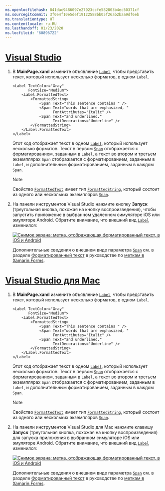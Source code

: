```yaml
---
ms.openlocfilehash: 841dac9486097e27923ccfe582803b4ec50371cf
ms.sourcegitcommit: 3f0e4f10e5def19122588bb05f26ab2baa9df6eb
ms.translationtype: HT
ms.contentlocale: ru-RU
ms.lasthandoff: 01/23/2020
ms.locfileid: "60896722"
---
```

# <a name="visual-studiotabvswin"></a>[Visual Studio](#tab/vswin)

1. В **MainPage.xaml** измените объявление [`Label`](xref:Xamarin.Forms.Label), чтобы представить текст, который использует несколько форматов, в одном `Label`.

    ```xaml
    <Label TextColor="Gray"
           FontSize="Medium">
        <Label.FormattedText>
            <FormattedString>
                <Span Text="This sentence contains " />
                <Span Text="words that are emphasized, "
                      FontAttributes="Italic" />
                <Span Text="and underlined."
                      TextDecorations="Underline" />
            </FormattedString>
        </Label.FormattedText>
    </Label>
    ```

    Этот код отображает текст в одном [`Label`](xref:Xamarin.Forms.Label), который использует несколько форматов. Текст в первом [`Span`](xref:Xamarin.Forms.Span) отображается с форматированием, заданным в `Label`, а текст во втором и третьем экземплярах `Span` отображается с форматированием, заданным в `Label`, и дополнительным форматированием, заданным в каждом `Span`.

    > [!NOTE]
    > Свойство [`FormattedText`](xref:Xamarin.Forms.Label.FormattedText) имеет тип [`FormattedString`](xref:Xamarin.Forms.FormattedString), который состоит из одного или нескольких экземпляров [`Span`](xref:Xamarin.Forms.Span).

1. На панели инструментов Visual Studio нажмите кнопку **Запуск** (треугольная кнопка, похожая на кнопку воспроизведения), чтобы запустить приложение в выбранном удаленном симуляторе iOS или эмуляторе Android. Обратите внимание, что внешний вид [`Label`](xref:Xamarin.Forms.Label) изменился:

    [![Снимок экрана: метка, отображающая форматированный текст, в iOS и Android](../images/label-formatted-text.png "Метка с форматированным текстом")](../images/label-formatted-text-large.png#lightbox "Метка с форматированным текстом")

    Дополнительные сведения о внешнем виде параметра [`Span`](xref:Xamarin.Forms.Span) см. в разделе [Форматированный текст](~/xamarin-forms/user-interface/text/label.md#formatted-text) в руководстве по [меткам в Xamarin.Forms](~/xamarin-forms/user-interface/text/label.md).

# <a name="visual-studio-for-mactabvsmac"></a>[Visual Studio для Mac](#tab/vsmac)

1. В **MainPage.xaml** измените объявление [`Label`](xref:Xamarin.Forms.Label), чтобы представить текст, который использует несколько форматов, в одном `Label`.

    ```xaml
    <Label TextColor="Gray"
           FontSize="Medium">
        <Label.FormattedText>
            <FormattedString>
                <Span Text="This sentence contains " />
                <Span Text="words that are emphasized, "
                      FontAttributes="Italic" />
                <Span Text="and underlined."
                      TextDecorations="Underline" />
            </FormattedString>
        </Label.FormattedText>
    </Label>
    ```

    Этот код отображает текст в одном [`Label`](xref:Xamarin.Forms.Label), который использует несколько форматов. Текст в первом [`Span`](xref:Xamarin.Forms.Span) отображается с форматированием, заданным в `Label`, а текст во втором и третьем экземплярах `Span` отображается с форматированием, заданным в `Label`, и дополнительным форматированием, заданным в каждом `Span`.

    > [!NOTE]
    > Свойство [`FormattedText`](xref:Xamarin.Forms.Label.FormattedText) имеет тип [`FormattedString`](xref:Xamarin.Forms.FormattedString), который состоит из одного или нескольких экземпляров [`Span`](xref:Xamarin.Forms.Span).

1. На панели инструментов Visual Studio для Mac нажмите клавишу **Запуск** (треугольная кнопка, похожая на кнопку воспроизведения) для запуска приложения в выбранном симуляторе iOS или эмуляторе Android. Обратите внимание, что внешний вид [`Label`](xref:Xamarin.Forms.Label) изменился:

    [![Снимок экрана: метка, отображающая форматированный текст, в iOS и Android](../images/label-formatted-text.png "Метка с форматированным текстом")](../images/label-formatted-text-large.png#lightbox "Метка с форматированным текстом")

    Дополнительные сведения о внешнем виде параметра [`Span`](xref:Xamarin.Forms.Span) см. в разделе [Форматированный текст](~/xamarin-forms/user-interface/text/label.md#formatted-text) в руководстве по [меткам в Xamarin.Forms](~/xamarin-forms/user-interface/text/label.md).
